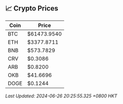## 📈 Crypto Prices

| Coin | Price |
| ---- | ----- |
| BTC | $61473.9540 |
| ETH | $3377.8711 |
| BNB | $573.7829 |
| CRV | $0.3086 |
| ARB | $0.8200 |
| OKB | $41.6696 |
| DOGE | $0.1244 |

_Last Updated: 2024-06-26 20:25:55.325 +0800 HKT_